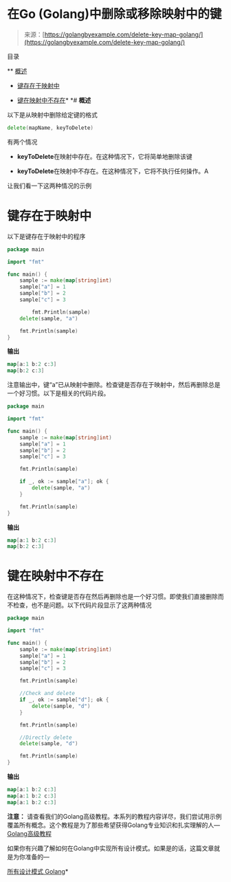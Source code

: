 <!--yml

类别：未分类

日期：2024-10-13 06:52:35

-->

# 在Go (Golang)中删除或移除映射中的键

> 来源：[https://golangbyexample.com/delete-key-map-golang/](https://golangbyexample.com/delete-key-map-golang/)

目录

**   [概述](#Overview "概述")

+   [键存在于映射中](#Key_exists_in_the_Map "键存在于映射中")

+   [键在映射中不存在](#The_Key_doesnt_exist_in_the_Map "键在映射中不存在")*  *# **概述**

以下是从映射中删除给定键的格式

```go
delete(mapName, keyToDelete)
```

有两个情况

+   **keyToDelete**在映射中存在。在这种情况下，它将简单地删除该键

+   **keyToDelete**在映射中不存在。在这种情况下，它将不执行任何操作。A

让我们看一下这两种情况的示例

# **键存在于映射中**

以下是键存在于映射中的程序

```go
package main

import "fmt"

func main() {
	sample := make(map[string]int)
	sample["a"] = 1
	sample["b"] = 2
	sample["c"] = 3

        fmt.Println(sample)
	delete(sample, "a")

	fmt.Println(sample)
}
```

**输出**

```go
map[a:1 b:2 c:3]
map[b:2 c:3]
```

注意输出中，键“a”已从映射中删除。检查键是否存在于映射中，然后再删除总是一个好习惯。以下是相关的代码片段。

```go
package main

import "fmt"

func main() {
	sample := make(map[string]int)
	sample["a"] = 1
	sample["b"] = 2
	sample["c"] = 3

	fmt.Println(sample)

	if _, ok := sample["a"]; ok {
		delete(sample, "a")
	}

	fmt.Println(sample)
}
```

**输出**

```go
map[a:1 b:2 c:3]
map[b:2 c:3]
```

# **键在映射中不存在**

在这种情况下，检查键是否存在然后再删除也是一个好习惯。即使我们直接删除而不检查，也不是问题。以下代码片段显示了这两种情况

```go
package main

import "fmt"

func main() {
	sample := make(map[string]int)
	sample["a"] = 1
	sample["b"] = 2
	sample["c"] = 3

	fmt.Println(sample)

	//Check and delete
	if _, ok := sample["d"]; ok {
		delete(sample, "d")
	}

	fmt.Println(sample)

	//Directly delete
	delete(sample, "d")

	fmt.Println(sample)
}
```

**输出**

```go
map[a:1 b:2 c:3]
map[a:1 b:2 c:3]
map[a:1 b:2 c:3]
```

**注意：** 请查看我们的Golang高级教程。本系列的教程内容详尽，我们尝试用示例覆盖所有概念。这个教程是为了那些希望获得Golang专业知识和扎实理解的人—[Golang高级教程](https://golangbyexample.com/golang-comprehensive-tutorial/)

如果你有兴趣了解如何在Golang中实现所有设计模式。如果是的话，这篇文章就是为你准备的—

[所有设计模式 Golang](https://golangbyexample.com/all-design-patterns-golang/)*
